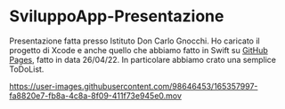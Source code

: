 # SviluppoApp-Presentazione
Presentazione fatta presso Istituto Don Carlo Gnocchi.
Ho caricato il progetto di Xcode e anche quello che abbiamo fatto in Swift su [GitHub Pages](https://replit.com/~), fatto in data 26/04/22. In particolare abbiamo crato una semplice ToDoList.

https://user-images.githubusercontent.com/98646453/165357997-fa8820e7-fb8a-4c8a-8f09-411f73e945e0.mov

